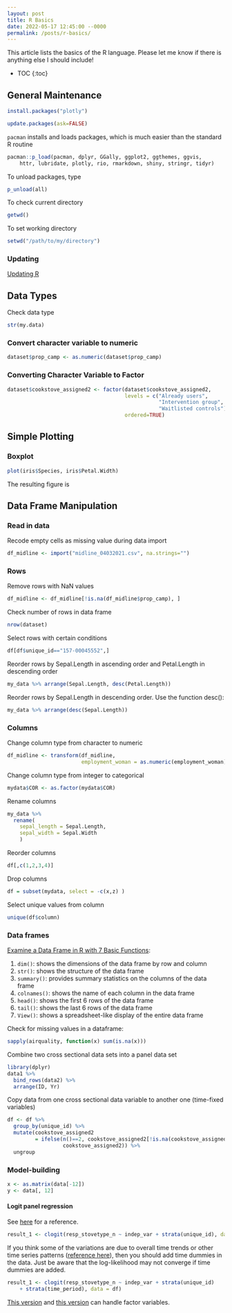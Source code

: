 ```yaml
---
layout: post
title: R Basics
date: 2022-05-17 12:45:00 --0000
permalink: /posts/r-basics/
---
```


This article lists the basics of the R language. Please let me know if there is anything else I should include!

* TOC
{:toc}

## General Maintenance
```r
install.packages("plotly")
```
```r
update.packages(ask=FALSE)
```

`pacman` installs and loads packages, which is much easier than the standard R routine
```r
pacman::p_load(pacman, dplyr, GGally, ggplot2, ggthemes, ggvis, 
    httr, lubridate, plotly, rio, rmarkdown, shiny, stringr, tidyr)
```

To unload packages, type
```r
p_unload(all)
```

To check current directory
```r
getwd()
```

To set working directory
```r
setwd("/path/to/my/directory")
```

### Updating
[Updating R](https://bootstrappers.umassmed.edu/bootstrappers-courses/courses/rCourse/Additional_Resources/Updating_R.html)

## Data Types
Check data type
```r
str(my.data)
```

### Convert character variable to numeric
```r
dataset$prop_camp <- as.numeric(dataset$prop_camp)
```

### Converting Character Variable to Factor
```r
dataset$cookstove_assigned2 <- factor(dataset$cookstove_assigned2, 
                                      levels = c("Already users", 
                                                 "Intervention group",
                                                 "Waitlisted controls"),
                                      ordered=TRUE)
```


## Simple Plotting
### Boxplot
```r
plot(iris$Species, iris$Petal.Width)
```

The resulting figure is


## Data Frame Manipulation
### Read in data
Recode empty cells as missing value during data import
```r
df_midline <- import("midline_04032021.csv", na.strings="")
```

### Rows
Remove rows with NaN values
```r
df_midline <- df_midline[!is.na(df_midline$prop_camp), ]
```

Check number of rows in data frame
```r
nrow(dataset)
```

Select rows with certain conditions
```r
df[df$unique_id=="157-00045552",]
```

Reorder rows by Sepal.Length in ascending order and Petal.Length in descending order
```r
my_data %>% arrange(Sepal.Length, desc(Petal.Length))
```

Reorder rows by Sepal.Length in descending order. Use the function desc():
```r
my_data %>% arrange(desc(Sepal.Length))
```

### Columns

Change column type from character to numeric
```r
df_midline <- transform(df_midline, 
                        employment_woman = as.numeric(employment_woman))
```

Change column type from integer to categorical
```r
mydata$COR <- as.factor(mydata$COR)
```

Rename columns
```r
my_data %>% 
  rename(
    sepal_length = Sepal.Length,
    sepal_width = Sepal.Width
    )
```

Reorder columns
```r
df[,c(1,2,3,4)]
```

Drop columns
```r
df = subset(mydata, select = -c(x,z) )
```

Select unique values from column
```r
unique(df$column)
```

### Data frames
[Examine a Data Frame in R with 7 Basic Functions](https://rveryday.wordpress.com/2016/11/29/examine-a-data-frame-in-r-with-7-basic-functions/):
1. `dim()`: shows the dimensions of the data frame by row and column
2. `str()`: shows the structure of the data frame
3. `summary()`: provides summary statistics on the columns of the data frame
4. `colnames()`: shows the name of each column in the data frame
5. `head()`: shows the first 6 rows of the data frame
6. `tail()`: shows the last 6 rows of the data frame
7. `View()`: shows a spreadsheet-like display of the entire data frame

Check for missing values in a dataframe:
```r
sapply(airquality, function(x) sum(is.na(x)))
```

Combine two cross sectional data sets into a panel data set
```r
library(dplyr)
data1 %>%
  bind_rows(data2) %>%
  arrange(ID, Yr)
```
Copy data from one cross sectional data variable to another one (time-fixed variables)
```r
df <- df %>%
  group_by(unique_id) %>%
  mutate(cookstove_assigned2 
         = ifelse(n()==2, cookstove_assigned2[!is.na(cookstove_assigned2)],
                  cookstove_assigned2)) %>%
  ungroup
```

### Model-building
```r
x <- as.matrix(data[-12])
y <- data[, 12]
```

#### Logit panel regression

See [here](https://data.princeton.edu/wws509/r/fixedRandom3) for a reference.
```r
result_1 <- clogit(resp_stovetype_n ~ indep_var + strata(unique_id), data = df)
```
If you think some of the variations are due to overall time trends or other time series patterns ([reference here](https://www.statalist.org/forums/forum/general-stata-discussion/general/228950-time-fixed-effects)), then you should add time dummies in the data. Just be aware that the log-likelihood may not converge if time dummies are added.
```r
result_1 <- clogit(resp_stovetype_n ~ indep_var + strata(unique_id) 
    + strata(time_period), data = df)
```

[This version](https://stats.idre.ucla.edu/r/dae/mixed-effects-logistic-regression/) and [this version](https://uc-r.github.io/logistic_regression) can handle factor variables.